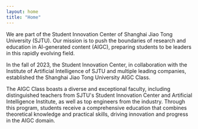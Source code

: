 ```yaml
---
layout: home
title: "Home"
---
```


We are part of the Student Innovation Center of Shanghai Jiao Tong University (SJTU). Our mission is to push the boundaries of research and education in AI-generated content (AIGC), preparing students to be leaders in this rapidly evolving field.

In the fall of 2023, the Student Innovation Center, in collaboration with the Institute of Artificial Intelligence of SJTU and multiple leading companies, established the Shanghai Jiao Tong University AIGC Class.

The AIGC Class boasts a diverse and exceptional faculty, including distinguished teachers from SJTU's Student Innovation Center and Artificial Intelligence Institute, as well as top engineers from the industry. Through this program, students receive a comprehensive education that combines theoretical knowledge and practical skills, driving innovation and progress in the AIGC domain.
